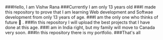 ###Hello, I am Vishw Rana
###Currently I am only 13 years old
###I made this repository to prove that I am learning Web development and Softwae development from only 13 years of age.
###I am the only one who thinks of future 🔮 .
###In this repository I will upload the best projects that I have done at this age.
###I am in India right, but my family will move to Canada very soon. 
###In this repository there is my portfolio.
###That's all
